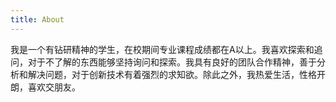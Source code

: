 ```yaml
---
title: About
---
```


我是一个有钻研精神的学生，在校期间专业课程成绩都在A以上。我喜欢探索和追问，对于不了解的东西能够坚持询问和探索。我具有良好的团队合作精神，善于分析和解决问题，对于创新技术有着强烈的求知欲。除此之外，我热爱生活，性格开朗，喜欢交朋友。